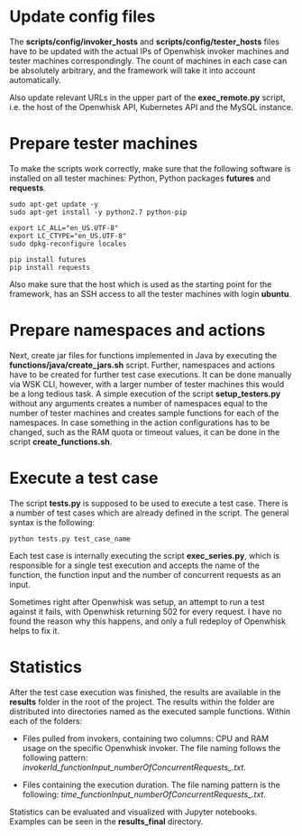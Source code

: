 # Update config files

The **scripts/config/invoker_hosts** and **scripts/config/tester_hosts** files have to be updated with the actual IPs of Openwhisk invoker machines and tester machines correspondingly. The count of machines in each case can be absolutely arbitrary, and the framework will take it into account automatically.

Also update relevant URLs in the upper part of the **exec_remote.py** script, i.e. the host of the Openwhisk API, Kubernetes API and the MySQL instance.

# Prepare tester machines

To make the scripts work correctly, make sure that the following software is installed on all tester machines: Python, Python packages **futures** and **requests**.

```
sudo apt-get update -y
sudo apt-get install -y python2.7 python-pip

export LC_ALL="en_US.UTF-8"
export LC_CTYPE="en_US.UTF-8"
sudo dpkg-reconfigure locales

pip install futures
pip install requests
```

Also make sure that the host which is used as the starting point for the framework, has an SSH access to all the tester machines with login **ubuntu**.

# Prepare namespaces and actions

Next, create jar files for functions implemented in Java by executing the **functions/java/create_jars.sh** script. Further, namespaces and actions have to be created for further test case executions. It can be done manually via WSK CLI, however, with a larger number of tester machines this would be a long tedious task. A simple execution of the script **setup_testers.py** without any arguments creates a number of namespaces equal to the number of tester machines and creates sample functions for each of the namespaces. In case something in the action configurations has to be changed, such as the RAM quota or timeout values, it can be done in the script **create_functions.sh**.

# Execute a test case

The script **tests.py** is supposed to be used to execute a test case. There is a number of test cases which are already defined in the script. The general syntax is the following:

`python tests.py test_case_name`

Each test case is internally executing the script **exec_series.py**, which is responsible for a single test execution and accepts the name of the function, the function input and the number of concurrent requests as an input.

Sometimes right after Openwhisk was setup, an attempt to run a test against it fails, with Openwhisk returning 502 for every request. I have no found the reason why this happens, and only a full redeploy of Openwhisk helps to fix it.

# Statistics

After the test case execution was finished, the results are available in the **results** folder in the root of the project. The results within the folder are distributed into directories named as the executed sample functions. Within each of the folders:

* Files pulled from invokers, containing two columns: CPU and RAM usage on the specific Openwhisk invoker. The file naming follows the following pattern: *invokerId_functionInput_numberOfConcurrentRequests_.txt*.
  
* Files containing the execution duration. The file naming pattern is the following: *time_functionInput_numberOfConcurrentRequests_.txt*.

Statistics can be evaluated and visualized with Jupyter notebooks. Examples can be seen in the **results_final** directory.
